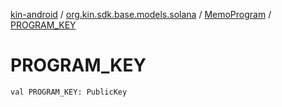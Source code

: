 [kin-android](../../index.md) / [org.kin.sdk.base.models.solana](../index.md) / [MemoProgram](index.md) / [PROGRAM_KEY](./-p-r-o-g-r-a-m_-k-e-y.md)

# PROGRAM_KEY

`val PROGRAM_KEY: PublicKey`